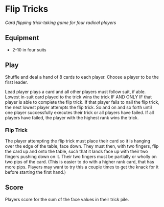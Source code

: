 # Flip Tricks
*Card flipping trick-taking game for four radical players*

## Equipment  
- 2-10 in four suits

## Play
Shuffle and deal a hand of 8 cards to each player. Choose a player to be the first leader.

Lead player plays a card and all other players must follow suit, if able. Lowest in-suit card played to the trick wins the trick IF AND ONLY IF that player is able to complete the flip trick. If that player fails to nail the flip trick, the next lowest player attempts the flip trick. So and on and so forth until one player successfully executes their trick or all players have failed. If all players have failed, the player with the highest rank wins the trick.

### Flip Trick

The player attempting the flip trick must place their card so it is hanging over the edge of the table, face down. They must then, with two fingers, flip the card up and onto the table, such that it lands face up with their two fingers pushing down on it. Their two fingers must be partially or wholly on two pips of the card. 
(This is easier to do with a higher rank card, that has more pips. Players may want to try this a couple times to get the knack for it before starting the first hand.)

## Score

Players score for the sum of the face values in their trick pile.
